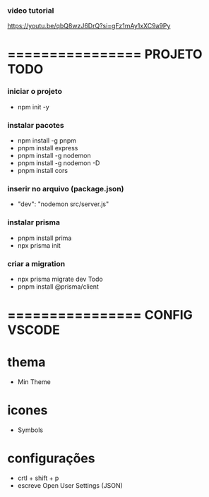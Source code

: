 ### video tutorial
https://youtu.be/qbQ8wzJ6DrQ?si=gFz1mAy1xXC9a9Py


================
  PROJETO TODO
================
### iniciar o projeto
- npm init -y


### instalar pacotes
- npm install -g pnpm
- pnpm install express
- pnpm install -g nodemon
- pnpm install -g nodemon -D
- pnpm install cors


### inserir no arquivo (package.json)
- "dev": "nodemon src/server.js"


### instalar prisma
- pnpm install prima
- npx prisma init

### criar a migration
- npx prisma migrate dev Todo
- pnpm install @prisma/client





================
 CONFIG VSCODE
================
# thema
- Min Theme

# icones
- Symbols

# configurações
- crtl + shift + p
- escreve Open User Settings (JSON)
